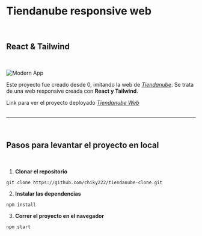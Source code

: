 # Tiendanube responsive web

<br>

## React & Tailwind

<br>

![Modern App](https://res.cloudinary.com/dyfvpilfz/image/upload/v1685732025/tiendanube_kgbigp.png)

Este proyecto fue creado desde 0, imitando la web de _[Tiendanube](https://www.tiendanube.com/)_.
Se trata de una web responsive creada con **React y Tailwind**.

Link para ver el proyecto deployado
_[Tiendanube Web](https://github.com/chiky222/tiendanube-webclone.git)_
<br>
<br>

<hr>
<br>

## Pasos para levantar el proyecto en local

<br>

1.  **Clonar el repositorio**

```
git clone https://github.com/chiky222/tiendanube-clone.git
```

2. **Instalar las dependencias**

```
npm install
```

3. **Correr el proyecto en el navegador**

```
npm start
```
